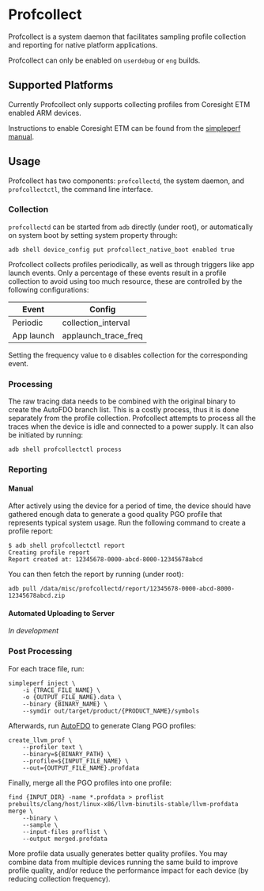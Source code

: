 # Profcollect

Profcollect is a system daemon that facilitates sampling profile collection and reporting for native
platform applications.

Profcollect can only be enabled on `userdebug` or `eng` builds.

## Supported Platforms

Currently Profcollect only supports collecting profiles from Coresight ETM enabled ARM devices.

Instructions to enable Coresight ETM can be found from the
[simpleperf manual](https://android.googlesource.com/platform/system/extras/+/refs/heads/master/simpleperf/doc/collect_etm_data_for_autofdo.md).

## Usage

Profcollect has two components: `profcollectd`, the system daemon, and `profcollectctl`, the command
line interface.

### Collection

`profcollectd` can be started from `adb` directly (under root), or automatically on system boot by
setting system property through:

```
adb shell device_config put profcollect_native_boot enabled true
```

Profcollect collects profiles periodically, as well as through triggers like app launch events. Only
a percentage of these events result in a profile collection to avoid using too much resource, these
are controlled by the following configurations:

| Event      | Config                 |
|------------|------------------------|
| Periodic   | collection\_interval   |
| App launch | applaunch\_trace\_freq |

Setting the frequency value to `0` disables collection for the corresponding event.

### Processing

The raw tracing data needs to be combined with the original binary to create the AutoFDO branch
list. This is a costly process, thus it is done separately from the profile collection. Profcollect
attempts to process all the traces when the device is idle and connected to a power supply. It can
also be initiated by running:

```
adb shell profcollectctl process
```

### Reporting

#### Manual

After actively using the device for a period of time, the device should have gathered enough data to
generate a good quality PGO profile that represents typical system usage. Run the following command
to create a profile report:

```
$ adb shell profcollectctl report
Creating profile report
Report created at: 12345678-0000-abcd-8000-12345678abcd
```

You can then fetch the report by running (under root):

```
adb pull /data/misc/profcollectd/report/12345678-0000-abcd-8000-12345678abcd.zip
```

#### Automated Uploading to Server

*In development*

### Post Processing

For each trace file, run:

```
simpleperf inject \
    -i {TRACE_FILE_NAME} \
    -o {OUTPUT_FILE_NAME}.data \
    --binary {BINARY_NAME} \
    --symdir out/target/product/{PRODUCT_NAME}/symbols
```

Afterwards, run [AutoFDO](https://github.com/google/autofdo) to generate Clang PGO profiles:

```
create_llvm_prof \
    --profiler text \
    --binary=${BINARY_PATH} \
    --profile=${INPUT_FILE_NAME} \
    --out={OUTPUT_FILE_NAME}.profdata
```

Finally, merge all the PGO profiles into one profile:

```
find {INPUT_DIR} -name *.profdata > proflist
prebuilts/clang/host/linux-x86/llvm-binutils-stable/llvm-profdata merge \
    --binary \
    --sample \
    --input-files proflist \
    --output merged.profdata
```

More profile data usually generates better quality profiles. You may combine data from multiple
devices running the same build to improve profile quality, and/or reduce the performance impact for
each device (by reducing collection frequency).
